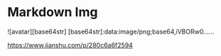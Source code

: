 # Markdown Img

![avatar][base64str]
[base64str]:data:image/png;base64,iVBORw0......


https://www.jianshu.com/p/280c6a6f2594
